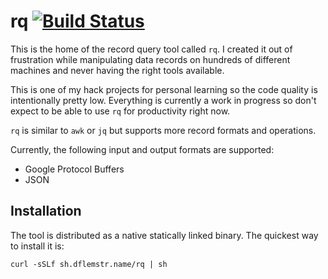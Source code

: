 # rq [![Build Status](https://travis-ci.org/dflemstr/rq.svg?branch=master)](https://travis-ci.org/dflemstr/rq)

This is the home of the record query tool called `rq`.  I created it
out of frustration while manipulating data records on hundreds of
different machines and never having the right tools available.

This is one of my hack projects for personal learning so the code
quality is intentionally pretty low.  Everything is currently a work
in progress so don't expect to be able to use `rq` for productivity
right now.

`rq` is similar to `awk` or `jq` but supports more record formats and
operations.

Currently, the following input and output formats are supported:

  - Google Protocol Buffers
  - JSON

## Installation

The tool is distributed as a native statically linked binary.  The
quickest way to install it is:

    curl -sSLf sh.dflemstr.name/rq | sh
